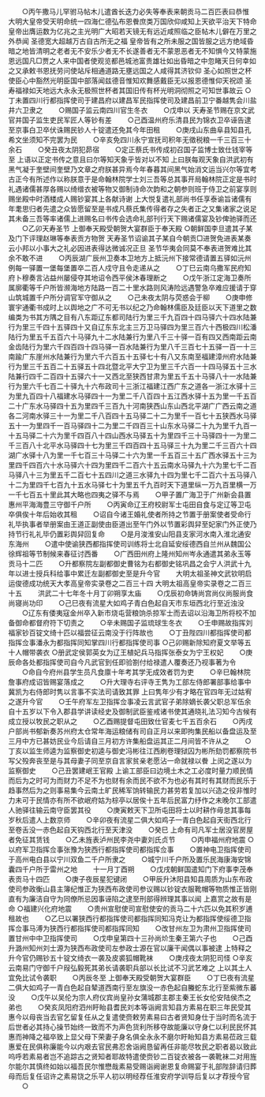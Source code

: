 <!-- { "loadSidebar": true } -->
　　○丙午撒马儿罕驸马帖木儿遣酋长迭力必失等奉表来朝贡马二百匹表曰恭惟  大明大皇帝受天明命统一四海仁德弘布恩餋庶类万国欣仰咸知上天欲平治天下特命  皇帝出膺运数为亿兆之主光明广大昭若天镜无有远近咸照临之臣帖木儿僻在万里之外恭闻  圣德宽大超越万古自古所无之福  皇帝皆有之所未服之国皆服之远方绝域昏暗之地皆清明之老者无不安乐少者无不长遂善者无不蒙恩恶者无不知惧今又特蒙施恩远国凡□贾之人来中国者使观览都邑城池富贵雄壮如出昏暗之中忽睹天日何幸如之又承敕书恩抚劳问使站斥相通道路无壅远国之人咸得其济钦仰  圣心如照世之杯使臣心中豁然光明臣国中部落闻兹德音惟知欢舞感戴臣无以报恩德惟仰天祝颂  圣寿福禄如天地远大永永无极照世杯者其国旧传有杯光明洞彻照之可知世事故云
○丁未置四川行都指挥使司于建昌府以建昌军民指挥使司及建昌前卫宁番越隽会川盐井六卫隶之
　　○赐国子监云南四川官生冬衣
　　○戊申以  天寿圣节赐在京文武官并国子监生吏民军匠人等钞有差
　　○己酉温州府乐清县民为锦衣卫卒诬告逮至京事白卫卒伏诛赐民钞人十锭遣还免其今年田租
　　○庚戌山东曲阜县知县孔希文坐须知不完罢为民
　　○辛亥免四川永宁宣抚司积年无徵税粮一千三百三十余石
　　○癸丑夜太阴犯昴宿
　　○定正蔡氏书传成初召国子监博士致仕钱宰等至  上语以正定书传之意且曰尔等知天象乎皆对以不知  上曰朕每观天象自洪武初有黑气凝于奎壁间奎壁乃文章之府朕甚异焉今年春暮其间黑气始消文运当兴尔等宜考古正今有所述作以称朕意于是命翰林院学士刘三吾等总其事开局翰林院正定是书时礼遇诸儒甚厚各赐以绮缯衣被等物又御制诗命次韵和之朝参则班于侍卫之前宴享则赐坐殿中时酒楼成人赐钞宴其上各献诗谢  上大悦复遣礼部尚书任享泰谕旨诸儒有年耄思归者先遣之众皆愿留至是书成凡蔡氏集传得者存之失者正之又集诸家之说足其未备三吾等率诸儒上进赐名曰书传会选命礼部刊行天下赐诸儒宴及钞俾驰驿而还
　　○乙卯天寿圣节  上御奉天殿受朝贺大宴群臣于奉天殿
○朝鲜国李旦遣其子某及门下评理赵琳等奉表贡方物贺  天寿圣节诏谕其子某自今朝贡□进贺免进表某奏云小邦以小事大之礼必因进表得达微诚况正旦  圣节华夷会同莫不奉表进贺难比其余不敢不进
　　○丙辰湖广辰州卫奏本卫地方上抵沅州下接常德请置五驿如沅州例每一驿置一堡每堡置卒二百人戍守且令走递从之
　　○丁巳云南乌撒军民府知府卜穆奏言沾益州屡侵夺其地诏令西平侯沐春理断之
　　○戊午浙江定海卫奏所属廓衢等千户所皆濒海地方陆路一百二十里水路则风涛险远遇警急卒难应援请于穿山筑城置千户所分调官军守御从之
　　○己未夜太阴与荧惑会于柳
　　○庚申修寰宇通衢书成时上以舆地之广不可无书以纪之乃命翰林儒臣及廷臣以天下道里之数编类为书其方隅之目有八东距辽东都司陆行为里三千九百四十四马驿六十四水陆兼行为里三千四十五驿四十又自辽东东北主三万卫马驿四为里三百六十西极四川松潘陆行为里五千五百六十马驿九十二水陆兼行为里八千三十驿一百有四又西南距云南金齿陆行为里六千四百四十四马驿一百水陆兼行为里八千三百七十五驿一百一十三南踰广东崖州水陆兼行为里六千六百五十五驿七十有八又东南至福建漳州府水陆兼行为里三千五百二十五驿五十四北暨北平大宁卫为里三千六百一十四马驿五十三水陆兼行四千二百四十五驿六十一又西北至狭西甘肃为里五千五十马驿八十一水陆兼行为里六千七百二十驿九十六布政司十三浙江福建江西广东之道各一浙江水驿十三为里九百四十八福建水马驿四十一为里二千八百四十五江西水驿十五为里一千五百二十广东水马驿四十五为里四千三百九十河南狭西山东山西北平湖广广西云南之道各二河南水驿三十一为里二千八百四十五马驿二十二为里千一百七十五狭西水马驿五十一为里四千一百马驿四十二为里二千四百三十山东水马驿二十九为里千九百一十五马驿二十六为里千四百八十四山西水马驿五十为里四千三十马驿四十一为里二千三百八十北平水马驿四十七为里三千四百四十五马驿三十九为里二千三百六十四湖广水驿十八为里一千七百三十马驿二十六为里一千五百三十五广西水驿五十三为里四千四百六十水马驿六十四为里四千二百六十五云南水马驿九十六为里七千二百马驿八十三为里五千二百七十五四川之道三水驿九十四为里七千二百六十五马驿八十二为里四千七百九十五水马驿七十为里五千九百时天下道里纵一万九百里横一万一千七百五十里此其大略也四夷之驿不与焉
　　○甲子置广海卫于广州新会县置惠州平海海豊三守御千户所
　　○丙寅命辽王府校尉军士屯田自食与定辽等卫屯卒俱俟十年后始收其租
　　○诏自今诸王婚礼使者所持之节置于册案使者受命行礼毕执事者举册案由王道正副使由臣道出至午门外以节置彩舆舁至妃家门外正使乃持节行礼礼毕仍置彩舆舁回复命
　　○是月浚淮安山阳县支家河水南入淮北通安东海州
　　○遣中使谕狭西都指挥使司训练将士北自延安绥德西自兰州从魏国公徐辉祖等节制候来春征讨西番
　　○广西田州府上隆州知州岑永通遣其弟永玉等贡马十二匹
　　○升都察院左副都御史曹铭为右都御史铭巩昌之会宁人洪武十九年以进士授兵科给事中累迁左副都御史至是升今官
　　大明太祖圣神文武钦明启运俊德成功统天大孝高皇帝实录卷之二百三十四
大明太祖高皇帝实录卷之二百三十五
　　洪武二十七年冬十月丁卯朔享太庙
　　○戊辰初命铸尚宫尚仪尚服尚食尚寝尚功印
　　○己巳夜有流星大如鸡子青白色起自天市东垣西北行至近浊没
　　○辽东有倭夷寇金州卒入新市烧屯营粮饷杀掠军士而去诏以沿海卫所将校不加备御命都督府符下切责之
　　○辛未赐国子监琉球生冬衣
　　○壬申赐故指挥刘福家钞百锭文绮十匹以福尝征云南没于行阵故也
　　○丁丑陛四川都指挥使司都指挥佥事潘永为都指挥同知掌四川行都指挥使司事
○己卯赐新除知府夏文举等五十人帽带袭衣
○册武定侯郭英女为辽王植妃兵马指挥张泰女为宁王权妃
　　○庚辰命各处都指挥使司自今凡武官到任即验劄付给禄遣人覆奏还乃视事著为令
　　○命自今府州县学生员凡食廪十年考其学无成效者罚为吏
　　○辛巳翰林院詹事府成诏皆赐宴落成之
　　○升大理寺右评寺王隽为工部左侍郎署部事给事中冀凯为右侍郎时隽以言事不实法司请致其罪  上曰隽年少有才略在官四年无过姑宥之遂升今官
　　○壬午府军左卫指挥佥事凌云言武官子弟除嫡长袭父职总军伍余自十五岁以下令入郡县学讲读经史及御制武臣鉴戒诸书使其通晓礼法习知今古候有成立授以牧民之职从之
　　○乙酉赐提督屯田致仕官麦七千五百余石
　　○丙戌户部尚书郁新奏苏州府太仓常年海运粮储有司自正月以来即拘集民船以备盘运及至三月中方已甚妨民业今后请自三月初方许集船盘运其正二月间皆不许从之
　　○丁亥以监生师逵为监察御史初逵与御史冯彬往江西刷卷理狱囚为彬所劾罚都察院书写父殁奔丧至是与其母妻子同至京自言家贫亲老愿沾一命就禄以餋  上闵之遂以为监察御史
　　○己丑罢建岷王官殿  上谕工部臣曰边境土木之工必度时量力顺民情而后为之时可为而财力不足不为也财有余而民不欲不为也必有其时有其财而民乐于趋事然后为之则事易集今云南土旷民稀军饷转输民力甚劳若复加以兴造之役非惟时力未可于民情亦有所不欲岷府姑为棕亭以居俟十五年后民富力纾作之未晚尔工部遣人驰驿往输云南守臣罢其役
　　○庚寅敕天下卫所屯田将士以时耕作毋怠其事每岁秋后遣人上数京师
　　○辛卯夜有流星二俱大如鸡子一青白色起自天街西北行至卷舌没一赤色起自天钩西北行至天津没
　　○癸巳  上命有司凡军士居没官房屋者免征其赁钱
　　○乙未旌表泸州民李尧中妻刘氏贞节
　　○丙申福州府地震
○以府军卫指挥佥事张豫为狭西行都指挥使司都指挥佥事
　　○置神电卫指挥使司于高州电白县以宁川双鱼二千户所隶之
　　○城宁川千户所及置乐民海康海安锦囊四千户所于雷州之地
　　十一月丁酉朔
　　○戊戌朝鲜国遣知门下府事李茂奉表贡马十四匹
　　○庚子夜辰星犯键闭
　　○甲辰升沐阳县知县周质为山东布政使司参政衡山县主簿纪惟正为狭西布政使司参议赐以钞锭衣服靴帽等物质惟正皆刚直有为廉洁自守为同僚所忌因事诬陷之逮至刑部得辨理其事以闻  上嘉赏之故有是命
○福建兴化府地震
　　○贵州宣慰使司宣慰使安的贡马二十六匹以免其积岁逋租故也
　　○乙巳以署狭西行都指挥使司都指挥同知冯克让为都指挥使绥德卫指挥佥事马溥为狭西行都指挥使司都指挥同知
　　○改甘州左卫为肃州卫指挥使司置甘州中中卫指挥使司
　　○戊申皇第四十三孙尚炌生秦王第六子也
　　○己酉升潞州知州刘士源为狭西布政使司左参政士源在官以廉干闻偶以事被逮  上特释之升今官仍赐钞五十锭文绮衣一袭及皮裘狐帽靴袜
　　○庚戌夜太阴犯司怪
○辛亥云南易门守御千户叚弘毅死其弟长请袭职兵部以长比试不习武艺难之  上以其土人宜免比试令袭职
　　○丙辰冬至  上御奉天殿受朝贺大宴群臣
　　○丁巳夜有流星二俱大如鸡子一青白色起自辇道西南行至左旗没一赤色起自螣蛇东北行至紫微东蕃没
　　○戊午以吴伦为宗人府仪宾尚皇孙女蒲城郡主郡主秦王长女伦安陆侯杰之弟也
　　○癸亥凤阳府泗州盱眙县耆民刘本等诣阙言知县方素易在职三年民受其惠今以母丧当去官乞留复任从之复遣使赍敕劳素易曰古者贤知身仕于当时而名流于后世者必其持心操节始终一致而不为声色货利所移夺故能廉以守身仁以利民民怀其惠而神降之福卒致上显父母下荣妻子身名俱全永永不磨尔盱眙知县方素易莅政三载惠爱在民俱称廉能今以内艰去官民弗忍舍诣阙恳留再任非能尽牧民之职者曷以致此呜呼若素易者岂不追踪古之贤知者耶故特遣使赍钞二百锭衣被各一袭靴袜二对用旌尔能尔其慎终如始以福吾民尔惟懋哉素易受赐诣阙谢恩复命赐宴于礼部陛辞请归葬母而后复任诏许之素易饶之乐平人初以明经荐任淮安府学训导后复以才荐授今官
　　○
